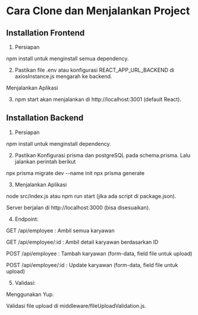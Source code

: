 
# Cara Clone dan Menjalankan Project




## Installation Frontend

1. Persiapan

npm install untuk menginstall semua dependency.

2. Pastikan file .env atau konfigurasi REACT_APP_URL_BACKEND di axiosInstance.js mengarah ke backend.

Menjalankan Aplikasi

3. npm start akan menjalankan di http://localhost:3001 (default React).


## Installation Backend

1. Persiapan

npm install untuk menginstall dependency.

2. Pastikan Konfigurasi prisma dan postgreSQL pada schema.prisma. Lalu jalankan perintah berikut
 
npx prisma migrate dev --name init
npx prisma generate


3. Menjalankan Aplikasi

node src/index.js atau npm run start (jika ada script di package.json).

Server berjalan di http://localhost:3000 (bisa disesuaikan).

4. Endpoint:

GET /api/employee : Ambil semua karyawan

GET /api/employee/:id : Ambil detail karyawan berdasarkan ID

POST /api/employee : Tambah karyawan (form-data, field file untuk upload)

POST /api/employee/:id : Update karyawan (form-data, field file untuk upload)

5. Validasi:

Menggunakan Yup.

Validasi file upload di middleware/fileUploadValidation.js.

    
